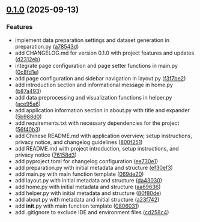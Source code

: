 <!-- insertion marker -->
<a name="0.1.0"></a>

## [0.1.0](https://github.com///compare/6814515bf35e87635039e12d2361e8f8eccb9125...0.1.0) (2025-09-13)

### Features

- implement data preparation settings and dataset generation in preparation.py ([a78543d](https://github.com///commit/a78543db939bf1aa2dbf185ae9afb2fea170b91f))
- add CHANGELOG.md for version 0.1.0 with project features and updates ([d2312eb](https://github.com///commit/d2312ebf7d74eae46f0fda6bee2f20d1e28e868b))
- integrate page configuration and page setter functions in main.py ([0c8fd1e](https://github.com///commit/0c8fd1e1688e8f7d0d2617e31acfa8b079fefdea))
- add page configuration and sidebar navigation in layout.py ([f3f7be2](https://github.com///commit/f3f7be2eee166892ff8d77780d9df159936a5666))
- add introduction section and informational message in home.py ([b87a493](https://github.com///commit/b87a49356ba5af5a92f69c20465f069a7dc0426e))
- add data preprocessing and visualization functions in helper.py ([ace95a6](https://github.com///commit/ace95a6db200f15b11a4e534012081a2d4f319de))
- add application information section in about.py with title and expander ([5b988d0](https://github.com///commit/5b988d0a01134e9fec44076bccfa1dea6e93812f))
- add requirements.txt with necessary dependencies for the project ([56f40b3](https://github.com///commit/56f40b3d034ba14f00b94f01c695f2f7772f0996))
- add Chinese README.md with application overview, setup instructions, privacy notice, and changelog guidelines ([800f251](https://github.com///commit/800f251cb5acce25147f619400ec8f33e09c27e9))
- add README.md with project introduction, setup instructions, and privacy notice ([76158d3](https://github.com///commit/76158d3e0d15e76aedd5896d90df9ae26c5570d8))
- add pyproject.toml for changelog configuration ([ee730e1](https://github.com///commit/ee730e1b4b35a094547dd5dab47b62909fe214eb))
- add preparation.py with initial metadata and structure ([ef30ef3](https://github.com///commit/ef30ef33403de8ff843f5da148402cecdbf23c71))
- add main.py with main function template ([069de20](https://github.com///commit/069de2004ddaa8c26a3e42d560b4f7bdc29b086e))
- add layout.py with initial metadata and structure ([da43030](https://github.com///commit/da43030c09f5342bcf36e96fc33985363454a255))
- add home.py with initial metadata and structure ([aa69636](https://github.com///commit/aa69636a080a090970341b427b4407be62826cee))
- add helper.py with initial metadata and structure ([80f80de](https://github.com///commit/80f80de328c7c64336613c44b9f989244ba6e833))
- add about.py with metadata and initial structure ([a23f742](https://github.com///commit/a23f742f59b62d0635d3c3d6307a88bb114af290))
- add __init__.py with main function template ([0806031](https://github.com///commit/080603150ec7f37f55fb197f52484cb921387773))
- add .gitignore to exclude IDE and environment files ([cd258c4](https://github.com///commit/cd258c4d9995e400846325dfa9ca84fa0b7a2a0a))

